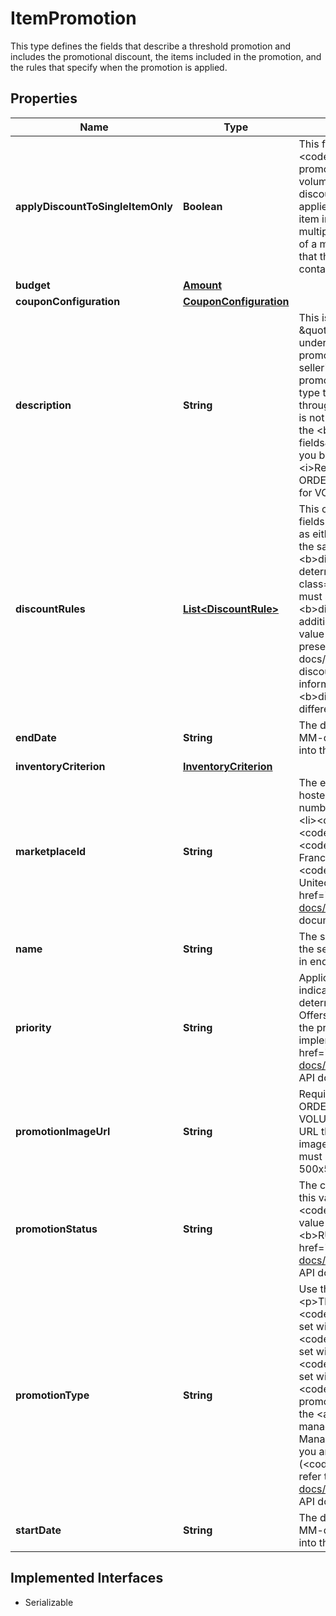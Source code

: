 

# ItemPromotion

This type defines the fields that describe a threshold promotion and includes the promotional discount, the items included in the promotion, and the rules that specify when the promotion is applied.
## Properties

Name | Type | Description | Notes
------------ | ------------- | ------------- | -------------
**applyDiscountToSingleItemOnly** | **Boolean** | This flag is relevant in only when &lt;b&gt;promotionType&lt;/b&gt; is set to &lt;code&gt;VOLUME_DISCOUNT&lt;/code&gt;. For details on volume pricing promotions, see &lt;a href&#x3D;\&quot;/api-docs/sell/static/marketing/pm-volume-discounts.html\&quot;&gt;Configuring volume pricing discounts&lt;/a&gt;.  &lt;br&gt;&lt;br&gt;If set to &lt;code&gt;true&lt;/code&gt;, the discount is applied only when the buyer purchases multiple quantities of a single item in the promotion. Otherwise, the promotional discount applies to multiple quantities of any items in the promotion. Different variations of a multi-variation item are considered to be the same item. Note that this flag is not relevant if the &lt;b&gt;inventoryCriterion&lt;/b&gt; container identifies a single listing ID for the promotion. |  [optional]
**budget** | [**Amount**](Amount.md) |  |  [optional]
**couponConfiguration** | [**CouponConfiguration**](CouponConfiguration.md) |  |  [optional]
**description** | **String** | This is the seller-defined \&quot;tag line\&quot; for the offer, such as \&quot;Save on designer shoes.\&quot;  &lt;br&gt;&lt;br&gt;The tag line appears under the \&quot;offer-type text\&quot; that is generated for the promotion and is displayed on the offer tile that&#39;s shown on the seller&#39;s &lt;b&gt;All Offers&lt;/b&gt; page, and on the event page for the promotion.  &lt;p class&#x3D;\&quot;tablenote\&quot;&gt;&lt;b&gt;Note:&lt;/b&gt; Offer-type text is a teaser that&#39;s presented throughout the buyer&#39;s journey through the sales flow and is generated by eBay. The offer-type text is not editable by the seller&amp;mdash;it&#39;s derived from the settings in the &lt;b&gt;discountRules&lt;/b&gt; and &lt;b&gt;discountSpecification&lt;/b&gt; fields&amp;mdash;and can be, for example, \&quot;Extra 20% off when you buy 3+\&quot;.&lt;/p&gt;  &lt;br&gt;&lt;b&gt;Maximum length:&lt;/b&gt; 50 &lt;br&gt;&lt;br&gt;&lt;i&gt;Required if&lt;/i&gt; you are configuring CODED_COUPON, ORDER_DISCOUNT, or MARKDOWN_SALE promotions (and not valid for VOLUME_DISCOUNT promotions). |  [optional]
**discountRules** | [**List&lt;DiscountRule&gt;**](DiscountRule.md) | This container defines a promotion using the following two required fields: &lt;ul&gt;&lt;li&gt;&lt;b&gt;discountBenefit&lt;/b&gt; &amp;ndash; Defines a discount as either a monetary amount or a percentage that is subtracted from the sales price of an item, a set of items, or an order.&lt;/li&gt;  &lt;li&gt;&lt;b&gt;discountSpecification&lt;/b&gt; &amp;ndash; Defines a set of rules that determine when the promotion is applied.&lt;/li&gt;&lt;/ul&gt; &lt;p class&#x3D;\&quot;tablenote\&quot;&gt;&lt;b&gt;Note:&lt;/b&gt; For volume pricing, you must specify at least two and not more than four &lt;b&gt;discountBenefit&lt;/b&gt;/&lt;b&gt;discountSpecification&lt;/b&gt; pairs. In addition, you must define each set of rules with a &lt;b&gt;ruleOrder&lt;/b&gt; value that corresponds with the order of volume discounts you present.&lt;/p&gt;  &lt;p&gt;&lt;b&gt;Tip:&lt;/b&gt; Refer to &lt;a href&#x3D;\&quot;/api-docs/sell/static/marketing/pm-specifying-discounts.html\&quot;&gt;Specifying item promotion discounts&lt;/a&gt; for information and examples on how to combine &lt;b&gt;discountBenefit&lt;/b&gt; and &lt;b&gt;discountSpecification&lt;/b&gt; to create different types of promotions.&lt;/p&gt; |  [optional]
**endDate** | **String** | The date and time the promotion ends in UTC format (&lt;code&gt;yyyy-MM-ddThh:mm:ssZ&lt;/code&gt;). For display purposes, convert this time into the local time of the seller. |  [optional]
**inventoryCriterion** | [**InventoryCriterion**](InventoryCriterion.md) |  |  [optional]
**marketplaceId** | **String** | The eBay marketplace ID of the site where the threshold promotion is hosted. Threshold promotions are currently supported on a limited number of eBay marketplaces.  &lt;p&gt;&lt;b&gt;Valid values:&lt;/b&gt;&lt;/p&gt;  &lt;ul&gt;&lt;li&gt;&lt;code&gt;EBAY_AU&lt;/code&gt; &#x3D; Australia&lt;/li&gt; &lt;li&gt;&lt;code&gt;EBAY_DE&lt;/code&gt; &#x3D; Germany&lt;/li&gt; &lt;li&gt;&lt;code&gt;EBAY_ES&lt;/code&gt; &#x3D; Spain&lt;/li&gt; &lt;li&gt;&lt;code&gt;EBAY_FR&lt;/code&gt; &#x3D; France&lt;/li&gt; &lt;li&gt;&lt;code&gt;EBAY_GB&lt;/code&gt; &#x3D; Great Britain&lt;/li&gt; &lt;li&gt;&lt;code&gt;EBAY_IT&lt;/code&gt; &#x3D; Italy&lt;/li&gt; &lt;li&gt;&lt;code&gt;EBAY_US&lt;/code&gt; &#x3D; United States&lt;/li&gt;&lt;/ul&gt; For implementation help, refer to &lt;a href&#x3D;&#39;https://developer.ebay.com/api-docs/sell/marketing/types/ba:MarketplaceIdEnum&#39;&gt;eBay API documentation&lt;/a&gt; |  [optional]
**name** | **String** | The seller-defined name or \&quot;title\&quot; of the promotion that the seller can use to identify a promotion. This label is not displayed in end-user flows.  &lt;br&gt;&lt;br&gt;&lt;b&gt;Maximum length:&lt;/b&gt; 90 |  [optional]
**priority** | **String** | Applicable for only &lt;b&gt;ORDER_DISCOUNT&lt;/b&gt; promotions, this field indicates the precedence of the promotion, which is used to determine the position of a promotion on the seller&#39;s &lt;b&gt;All Offers&lt;/b&gt; page. If an item is associated with multiple promotions, the promotion with the higher priority takes precedence. For implementation help, refer to &lt;a href&#x3D;&#39;https://developer.ebay.com/api-docs/sell/marketing/types/sme:PromotionPriorityEnum&#39;&gt;eBay API documentation&lt;/a&gt; |  [optional]
**promotionImageUrl** | **String** | Required for CODED_COUPON, MARKDOWN_SALE, and ORDER_DISCOUNT promotions, and not valid for VOLUME_DISCOUNT promotions.  &lt;br&gt;&lt;br&gt;Populate this field with a URL that points to an image to be used with the promotion. This image is displayed on the seller&#39;s &lt;b&gt;All Offers&lt;/b&gt; page. The URL must point to either JPEG or PNG image and it must be a minimum of 500x500 pixels in dimension and cannot exceed 12Mb in size. |  [optional]
**promotionStatus** | **String** | The current status of the promotion. When creating a new promotion, this value must be set to either &lt;code&gt;DRAFT&lt;/code&gt; or &lt;code&gt;SCHEDULED&lt;/code&gt;.  &lt;br&gt;&lt;br&gt;Note that you must set this value to &lt;code&gt;SCHEDULED&lt;/code&gt; when you update a &lt;b&gt;RUNNING&lt;/b&gt; promotion. For implementation help, refer to &lt;a href&#x3D;&#39;https://developer.ebay.com/api-docs/sell/marketing/types/sme:PromotionStatusEnum&#39;&gt;eBay API documentation&lt;/a&gt; |  [optional]
**promotionType** | **String** | Use this field to specify the type of the promotion you are creating. &lt;p&gt;The supported types are:&lt;/p&gt; &lt;ul&gt;&lt;li&gt;&lt;code&gt;CODED_COUPON&lt;/code&gt; &amp;ndash; A coupon code promotion set with &lt;b&gt;createItemPromotion&lt;/b&gt;.&lt;/li&gt; &lt;li&gt;&lt;code&gt;MARKDOWN_SALE&lt;/code&gt; &amp;ndash; A markdown promotion set with &lt;b&gt;createItemPriceMarkdownPromotion&lt;/b&gt;.&lt;/li&gt; &lt;li&gt;&lt;code&gt;ORDER_DISCOUNT&lt;/code&gt; &amp;ndash; A threshold promotion set with &lt;b&gt;createItemPromotion&lt;/b&gt;.&lt;/li&gt; &lt;li&gt;&lt;code&gt;VOLUME_DISCOUNT&lt;/code&gt; &amp;ndash; A volume pricing promotion set with &lt;b&gt;createItemPromotion&lt;/b&gt;.&lt;/li&gt;&lt;/ul&gt; &lt;p&gt;See the &lt;a href&#x3D;\&quot;/api-docs/sell/static/marketing/promotions-manager.html\&quot; target&#x3D;\&quot;_blank\&quot;&gt;Promotions Manager&lt;/a&gt; documentation for details.&lt;/p&gt; &lt;p&gt;&lt;i&gt;Required if &lt;/i&gt; you are creating a volume pricing promotion (&lt;code&gt;VOLUME_DISCOUNT&lt;/code&gt;).&lt;/p&gt; For implementation help, refer to &lt;a href&#x3D;&#39;https://developer.ebay.com/api-docs/sell/marketing/types/sme:PromotionTypeEnum&#39;&gt;eBay API documentation&lt;/a&gt; |  [optional]
**startDate** | **String** | The date and time the promotion starts in UTC format (&lt;code&gt;yyyy-MM-ddThh:mm:ssZ&lt;/code&gt;). For display purposes, convert this time into the local time of the seller. |  [optional]


## Implemented Interfaces

* Serializable


